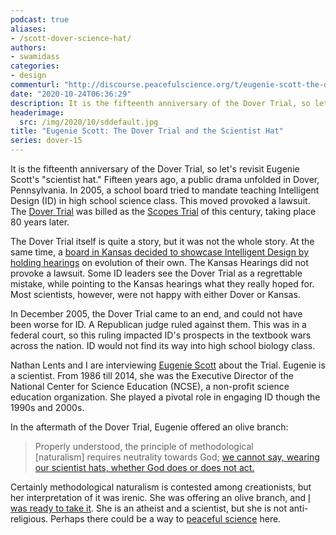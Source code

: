 ```yaml
---
podcast: true
aliases:
- /scott-dover-science-hat/
authors:
- swamidass
categories:
- design
commenturl: "http://discourse.peacefulscience.org/t/eugenie-scott-the-dover-trial-and-the-scientist-hat/12202"
date: "2020-10-24T06:36:29"
description: It is the fifteenth anniversary of the Dover Trial, so let's revisit Eugenie Scott's scientist hat.
headerimage:
  src: /img/2020/10/sddefault.jpg
title: "Eugenie Scott: The Dover Trial and the Scientist Hat"
series: dover-15
---
```


It is the fifteenth anniversary of the Dover Trial, so let's revisit Eugenie Scott's "scientist hat." Fifteen years ago, a public drama unfolded in Dover, Pennsylvania. In 2005, a school board tried to mandate teaching Intelligent Design (ID) in high school science class. This moved provoked a lawsuit. The [Dover Trial](https://en.wikipedia.org/wiki/Kitzmiller_v._Dover_Area_School_District) was billed as the [Scopes Trial](https://en.wikipedia.org/wiki/Scopes_Trial) of this century, taking place 80 years later.

The Dover Trial itself is quite a story, but it was not the whole story. At the same time, a [board in Kansas decided to showcase Intelligent Design by holding hearings](https://en.wikipedia.org/wiki/Kansas_evolution_hearings) on evolution of their own. The Kansas Hearings did not provoke a lawsuit. Some ID leaders see the Dover Trial as a regrettable mistake, while pointing to the Kansas hearings what they really hoped for. Most scientists, however, were not happy with either Dover or Kansas.

In December 2005, the Dover Trial came to an end, and could not have been worse for ID. A Republican judge ruled against them. This was in a federal court, so this ruling impacted ID's prospects in the textbook wars across the nation. ID would not find its way into high school biology class.

Nathan Lents and I are interviewing [Eugenie Scott](https://en.wikipedia.org/wiki/Eugenie_Scott) about the Trial. Eugenie is a scientist. From 1986 till 2014, she was the Executive Director of the National Center for Science Education (NCSE), a non-profit science education organization. She played a pivotal role in engaging ID though the 1990s and 2000s.

In the aftermath of the Dover Trial, Eugenie offered an olive branch:

> Properly understood, the principle of methodological \[naturalism\] requires neutrality towards God; [we cannot say, wearing our scientist hats, whether God does or does not act.](https://ncse.ngo/science-and-religion-methodology-and-humanism-0)

Certainly methodological naturalism is contested among creationists, but her interpretation of it was irenic. She was offering an olive branch, and [I was ready to take it](http://peacefulscience.org/methodological-naturalism/). She is an atheist and a scientist, but she is not anti-religious. Perhaps there could be a way to [peaceful science](https://peacefulscience.org/mission-and-values/) here.
